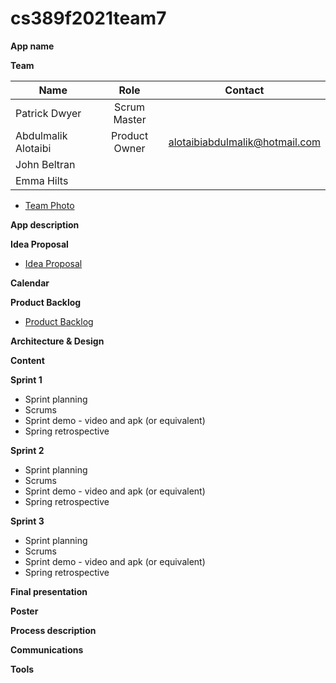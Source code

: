 # cs389f2021team7

**App name**

**Team** 

| Name                 | Role            | Contact                        |
| -------------------- | :-------------: | :----------------------------: |
| Patrick Dwyer        | Scrum Master    |                                |
| Abdulmalik Alotaibi  | Product Owner   | alotaibiabdulmalik@hotmail.com |
| John Beltran         |                 |                                |
| Emma Hilts           |                 |                                |

* [Team Photo](https://i.imgur.com/VDdkog4.pngE)

**App description**

**Idea Proposal**
* [Idea Proposal](https://github.com/paceuniversity/cs389f2021team7/blob/main/team7ideaproposal2021.docx)

**Calendar**

**Product Backlog**
* [Product Backlog](https://github.com/paceuniversity/cs389f2021team7/blob/main/Team%207%20Product%20Backlog.xlsx)

**Architecture & Design**

**Content**

**Sprint 1**

* Sprint planning
* Scrums
* Sprint demo - video and apk (or equivalent)
* Spring retrospective

**Sprint 2**

* Sprint planning
* Scrums
* Sprint demo - video and apk (or equivalent)
* Spring retrospective

**Sprint 3** 

* Sprint planning
* Scrums
* Sprint demo - video and apk (or equivalent)
* Spring retrospective

**Final presentation**

**Poster**

**Process description**

**Communications**

**Tools**
